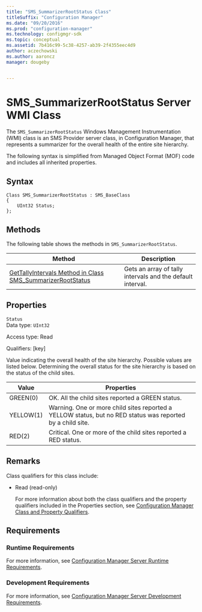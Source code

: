 ```yaml
---
title: "SMS_SummarizerRootStatus Class"
titleSuffix: "Configuration Manager"
ms.date: "09/20/2016"
ms.prod: "configuration-manager"
ms.technology: configmgr-sdk
ms.topic: conceptual
ms.assetid: 7b416c99-5c38-4257-ab39-2f4355eec4d9
author: aczechowski
ms.author: aaroncz
manager: dougeby


---
```

# SMS_SummarizerRootStatus Server WMI Class
The `SMS_SummarizerRootStatus` Windows Management Instrumentation (WMI) class is an SMS Provider server class, in Configuration Manager, that represents a summarizer for the overall health of the entire site hierarchy.  

 The following syntax is simplified from Managed Object Format (MOF) code and includes all inherited properties.  

## Syntax  

```  
Class SMS_SummarizerRootStatus : SMS_BaseClass  
{  
    UInt32 Status;  
};  
```  

## Methods  
 The following table shows the methods in `SMS_SummarizerRootStatus`.  

|Method|Description|  
|------------|-----------------|  
|[GetTallyIntervals Method in Class SMS_SummarizerRootStatus](../../../../../develop/reference/core/servers/manage/gettallyintervals-method-in-class-sms_summarizerrootstatus.md)|Gets an array of tally intervals and the default interval.|  

## Properties  
 `Status`  
 Data type: `UInt32`  

 Access type: Read  

 Qualifiers: [key]  

 Value indicating the overall health of the site hierarchy. Possible values are listed below. Determining the overall status for the site hierarchy is based on the status of the child sites.  

| Value | Properties |
| ----- | ---------- |
|GREEN(0)|OK. All the child sites reported a GREEN status.|  
|YELLOW(1)|Warning. One or more child sites reported a YELLOW status, but no RED status was reported by a child site.|  
|RED(2)|Critical. One or more of the child sites reported a RED status.|  

## Remarks  
 Class qualifiers for this class include:  

- Read (read-only)  

  For more information about both the class qualifiers and the property qualifiers included in the Properties section, see [Configuration Manager Class and Property Qualifiers](../../../../../develop/reference/misc/class-and-property-qualifiers.md).  

## Requirements  

### Runtime Requirements  
 For more information, see [Configuration Manager Server Runtime Requirements](../../../../../develop/core/reqs/server-runtime-requirements.md).  

### Development Requirements  
 For more information, see [Configuration Manager Server Development Requirements](../../../../../develop/core/reqs/server-development-requirements.md).  
